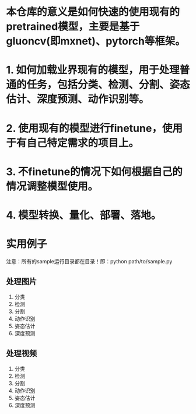 # 本仓库的意义是如何快速的使用现有的pretrained模型，主要是基于gluoncv(即mxnet)、pytorch等框架。

# 1. 如何加载业界现有的模型，用于处理普通的任务，包括分类、检测、分割、姿态估计、深度预测、动作识别等。

# 2. 使用现有的模型进行finetune，使用于有自己特定需求的项目上。

# 3. 不finetune的情况下如何根据自己的情况调整模型使用。

# 4. 模型转换、量化、部署、落地。


# 实用例子

注意：所有的sample运行目录都在目录！即：python path/to/sample.py 

## 处理图片
1. 分类
2. 检测
3. 分割
4. 动作识别
5. 姿态估计
6. 深度预测

## 处理视频

1. 分类
2. 检测
3. 分割
4. 动作识别
5. 姿态估计
6. 深度预测